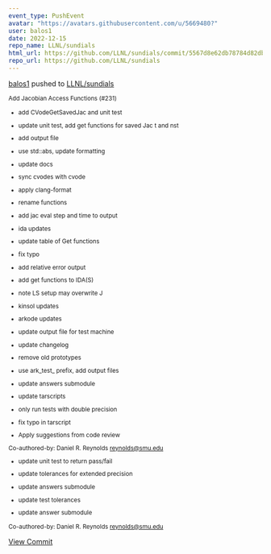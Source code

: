 ```yaml
---
event_type: PushEvent
avatar: "https://avatars.githubusercontent.com/u/5669480?"
user: balos1
date: 2022-12-15
repo_name: LLNL/sundials
html_url: https://github.com/LLNL/sundials/commit/5567d8e62db78784d82db05e1d12f7e26e1d187c
repo_url: https://github.com/LLNL/sundials
---
```


<a href='https://github.com/balos1' target='_blank'>balos1</a> pushed to <a href='https://github.com/LLNL/sundials' target='_blank'>LLNL/sundials</a>

<small>Add Jacobian Access Functions (#231)

* add CVodeGetSavedJac and unit test

* update unit test, add get functions for saved Jac t and nst

* add output file

* use std::abs, update formatting

* update docs

* sync cvodes with cvode

* apply clang-format

* rename functions

* add jac eval step and time to output

* ida updates

* update table of Get functions

* fix typo

* add relative error output

* add get functions to IDA(S)

* note LS setup may overwrite J

* kinsol updates

* arkode updates

* update output file for test machine

* update changelog

* remove old prototypes

* use ark_test_ prefix, add output files

* update answers submodule

* update tarscripts

* only run tests with double precision

* fix typo in tarscript

* Apply suggestions from code review

Co-authored-by: Daniel R. Reynolds <reynolds@smu.edu>

* update unit test to return pass/fail

* update tolerances for extended precision

* update answers submodule

* update test tolerances

* update answer submodule

Co-authored-by: Daniel R. Reynolds <reynolds@smu.edu></small>

<a href='https://github.com/LLNL/sundials/commit/5567d8e62db78784d82db05e1d12f7e26e1d187c' target='_blank'>View Commit</a>